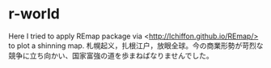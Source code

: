 # r-world
Here I tried to apply REmap package via &lt;http://lchiffon.github.io/REmap/> to plot a shinning map. 札幌起义，扎根江户，放眼全球。今の商業形勢が苛烈な競争に立ち向かい、国家富強の道を歩まねばなりませんでした。

